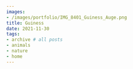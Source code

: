 ```yaml
---
images:
- /images/portfolio/IMG_8401_Guiness_Auge.png
title: Guiness
date: 2021-11-30
tags:
- archive # all posts
- animals
- nature
- home
---
```

